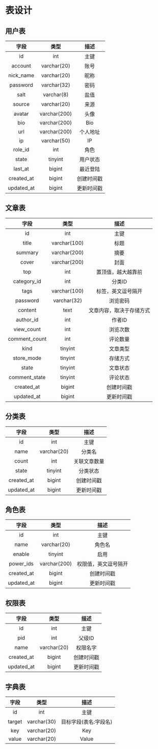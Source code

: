# 表设计

## 用户表

| 字段            | 类型          | 描述  |
| :-------------:|:-------------:|:-----:|
| id             | int           | 主键  |
| account        | varchar(20)   | 账号  |
| nick_name      | varchar(20)   | 昵称  |
| password       | varchar(32)   | 密码  |
| salt           | varchar(8)    | 盐值  |
| source         | varchar(20)   | 来源  |
| avatar         | varchar(200)  | 头像  |
| bio            | varchar(200)  | Bio  |
| url            | varchar(200)  | 个人地址  |
| ip             | varchar(50)   | IP  |
| role_id        | int           | 角色  |
| state          | tinyint       | 用户状态  |
| last_at        | bigint        | 最近登陆  |
| created_at     | bigint        | 创建时间戳 |
| updated_at     | bigint        | 更新时间戳 |

## 文章表

| 字段            | 类型          | 描述  |
| :-------------:|:-------------:|:-----:|
| id             | int           | 主键  |
| title          | varchar(100)  | 标题  |
| summary        | varchar(200)  | 摘要  |
| cover          | varchar(200)  | 封面  |
| top            | int           | 置顶值，越大越靠前  |
| category_id    | int           | 分类ID  |
| tags           | varchar(100)  | 标签，英文逗号隔开  |
| password       | varchar(32)  | 浏览密码  |
| content        | text          | 文章内容，取决于存储方式  |
| author_id      | int           | 作者ID |
| view_count     | int           | 浏览次数 |
| comment_count  | int           | 评论数量 |
| kind           | tinyint       | 文章类型 |
| store_mode     | tinyint       | 存储方式 |
| state          | tinyint       | 文章状态 |
| comment_state  | tinyint       | 评论状态 |
| created_at     | bigint        | 创建时间戳 |
| updated_at     | bigint        | 更新时间戳 |

## 分类表

| 字段            | 类型          | 描述  |
| :-------------:|:-------------:|:-----:|
| id             | int           | 主键  |
| name          | varchar(20)    | 分类名   |
| count         | int            | 关联文章数量  |
| state          | tinyint       | 分类状态 |
| created_at     | bigint        | 创建时间戳 |
| updated_at     | bigint        | 更新时间戳 |

## 角色表

| 字段            | 类型          | 描述  |
| :-------------:|:-------------:|:-----:|
| id             | int           | 主键  |
| name          | varchar(20)    | 角色名   |
| enable        | tinyint       | 启用 |
| power_ids     | varchar(200)   | 权限值，英文逗号隔开 |
| created_at     | bigint        | 创建时间戳 |
| updated_at     | bigint        | 更新时间戳 |

## 权限表

| 字段            | 类型          | 描述  |
| :-------------:|:-------------:|:-----:|
| id             | int           | 主键  |
| pid            | int           | 父级ID  |
| name          | varchar(20)    | 权限名字|
| created_at     | bigint        | 创建时间戳 |
| updated_at     | bigint        | 更新时间戳 |

## 字典表

| 字段            | 类型          | 描述  |
| :-------------:|:-------------:|:-----:|
| id             | int           | 主键  |
| target         | varchar(30)   | 目标字段(表名:字段名)  |
| key            | varchar(20)   | Key   |
| value          | varchar(20)   | Value |
